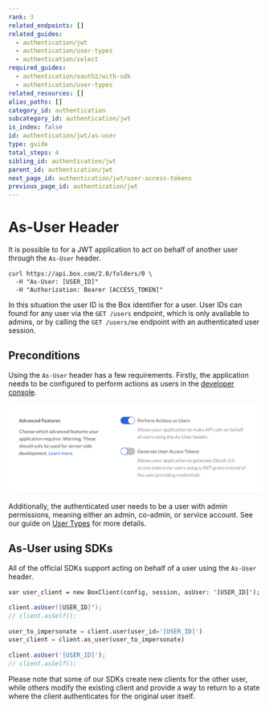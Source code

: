 ```yaml
---
rank: 3
related_endpoints: []
related_guides:
  - authentication/jwt
  - authentication/user-types
  - authentication/select
required_guides:
  - authentication/oauth2/with-sdk
  - authentication/user-types
related_resources: []
alias_paths: []
category_id: authentication
subcategory_id: authentication/jwt
is_index: false
id: authentication/jwt/as-user
type: guide
total_steps: 4
sibling_id: authentication/jwt
parent_id: authentication/jwt
next_page_id: authentication/jwt/user-access-tokens
previous_page_id: authentication/jwt
---
```


# As-User Header

It is possible to for a JWT application to act on behalf of another user
through the `As-User` header.

```curl
curl https://api.box.com/2.0/folders/0 \
  -H "As-User: [USER_ID]"
  -H "Authorization: Bearer [ACCESS_TOKEN]"
```

<Message>

In this situation the user ID is the Box identifier for a user. User IDs can
found for any user via the `GET /users` endpoint, which is only available to
admins, or by calling the `GET /users/me` endpoint with an authenticated user session.

</Message>

## Preconditions

Using the `As-User` header has a few requirements. Firstly, the application
needs to be configured to perform actions as users in the [developer
console][devconsole].

<ImageFrame border center>

![Advanced Features](./enable-perform-actions-as-users.png)

</ImageFrame>

Additionally, the authenticated user needs to be a user with admin permissions,
meaning either an admin, co-admin, or service account. See our guide on [User
Types](g://authentication/user-types) for more details.

## As-User using SDKs

All of the official SDKs support acting on behalf of a user using the `As-User` header.

<Tabs>

<Tab title='.NET'>

```dotnet
var user_client = new BoxClient(config, session, asUser: '[USER_ID]');
```

</Tab>
<Tab title='Java'>

```java
client.asUser([USER_ID]");
// client.asSelf();
```

</Tab>
<Tab title='Python'>

```python
user_to_impersonate = client.user(user_id='[USER_ID]')
user_client = client.as_user(user_to_impersonate)
```

</Tab>
<Tab title='Node'>

```js
client.asUser('[USER_ID]');
// client.asSelf();
```

</Tab>

</Tabs>

<Message warning>

Please note that some of our SDKs create new clients for the other user, while
others modify the existing client and provide a way to return to a state where
the client authenticates for the original user itself.

</Message>

[devconsole]: https://app.box.com/developers/console
